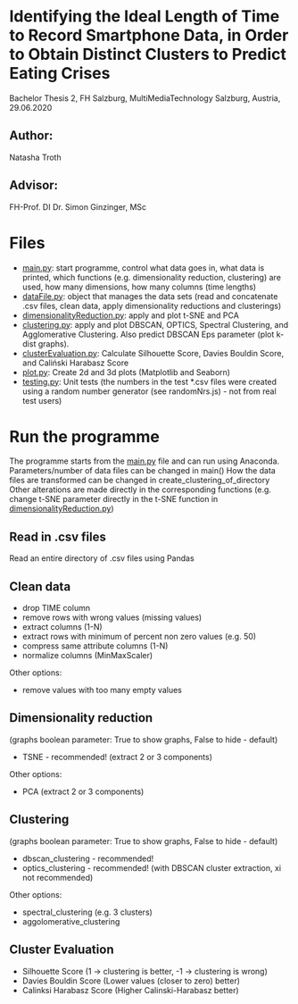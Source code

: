 # Identifying the Ideal Length of Time to Record Smartphone Data, in Order to Obtain Distinct Clusters to Predict Eating Crises

Bachelor Thesis 2, FH Salzburg, MultiMediaTechnology
Salzburg, Austria, 29.06.2020

## Author: 
Natasha Troth

## Advisor: 
FH-Prof. DI Dr. Simon Ginzinger, MSc

# Files
 - [main.py](./main.py): start programme, control what data goes in, what data is printed, which functions (e.g. dimensionality reduction, clustering) are used, how many dimensions, how many columns (time lengths)
 - [dataFile.py](./dataFile.py): object that manages the data sets (read and concatenate .csv files, clean data, apply dimensionality reductions and clusterings)
 - [dimensionalityReduction.py](./dimensionalityReduction.py): apply and plot t-SNE and PCA
 - [clustering.py](./clustering.py): apply and plot DBSCAN, OPTICS, Spectral Clustering, and Agglomerative Clustering. Also predict DBSCAN Eps parameter (plot k-dist graphs).
 - [clusterEvaluation.py](./clusterEvaluation.py): Calculate Silhouette Score, Davies Bouldin Score, and Caliński Harabasz Score
 - [plot.py](./plot.py): Create 2d and 3d plots (Matplotlib and Seaborn)
 - [testing.py](./testing.py): Unit tests (the numbers in the test *.csv files were created using a random number generator (see randomNrs.js) - not from real test users)


# Run the programme 
The programme starts from the [main.py](./main.py) file and can run using Anaconda.
Parameters/number of data files can be changed in main()
How the data files are transformed can be changed in create_clustering_of_directory
Other alterations are made directly in the corresponding functions (e.g. change t-SNE parameter directly in the t-SNE function in [dimensionalityReduction.py](./dimensionalityReduction.py))

## Read in .csv files
Read an entire directory of .csv files using Pandas

## Clean data
 - drop TIME column
 - remove rows with wrong values (missing values)
 - extract columns (1-N)
 - extract rows with minimum of percent non zero values (e.g. 50)
 - compress same attribute columns (1-N)
 - normalize columns (MinMaxScaler)

Other options:
 - remove values with too many empty values

## Dimensionality reduction
(graphs boolean parameter: True to show graphs, False to hide - default)
 - TSNE - recommended! (extract 2 or 3 components)

 Other options:
 - PCA (extract 2 or 3 components)


## Clustering
(graphs boolean parameter: True to show graphs, False to hide - default)
 - dbscan_clustering - recommended!
 - optics_clustering - recommended! (with DBSCAN cluster extraction, xi not recommended)

 Other options:
 - spectral_clustering (e.g. 3 clusters)
 - aggolomerative_clustering

## Cluster Evaluation
 - Silhouette Score (1 -> clustering is better, -1 -> clustering is wrong)
 - Davies Bouldin Score (Lower values (closer to zero) better)
 - Calinksi Harabasz Score (Higher Calinski-Harabasz better)


